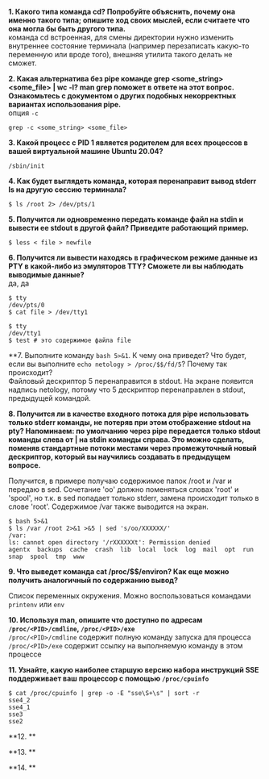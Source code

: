 **1. Какого типа команда cd? Попробуйте объяснить, почему она именно такого типа; опишите ход своих мыслей, если считаете что она могла бы быть другого типа.**  
команда cd встроенная, для смены директории нужно изменить внутреннее состояние терминала (например перезаписать какую-то переменную или вроде того), внешняя утилита такого делать не сможет.  

**2. Какая альтернатива без pipe команде grep <some_string> <some_file> | wc -l? man grep поможет в ответе на этот вопрос. Ознакомьтесь с документом о других подобных некорректных вариантах использования pipe.**  
опция ```-c```  
```
grep -c <some_string> <some_file>
```  

**3. Какой процесс с PID 1 является родителем для всех процессов в вашей виртуальной машине Ubuntu 20.04?**  
```
/sbin/init
```

**4. Как будет выглядеть команда, которая перенаправит вывод stderr ls на другую сессию терминала?**  
```
$ ls /root 2> /dev/pts/1
```  

**5. Получится ли одновременно передать команде файл на stdin и вывести ее stdout в другой файл? Приведите работающий пример.**  
```
$ less < file > newfile
```  

**6. Получится ли вывести находясь в графическом режиме данные из PTY в какой-либо из эмуляторов TTY? Сможете ли вы наблюдать выводимые данные?**  
да, да
```
$ tty
/dev/pts/0
$ cat file > /dev/tty1
```

```
$ tty
/dev/tty1
$ test # это содержимое файла file
```
**7. Выполните команду ```bash 5>&1```. К чему она приведет? Что будет, если вы выполните ```echo netology > /proc/$$/fd/5```? Почему так происходит?  
Файловый дескриптор 5 перенаправится в stdout. На экране появится надпись netology, потому что 5 дескриптор перенаправлен в stdout, предыдущей командой.

**8. Получится ли в качестве входного потока для pipe использовать только stderr команды, не потеряв при этом отображение stdout на pty? Напоминаем: по умолчанию через pipe передается только stdout команды слева от | на stdin команды справа. Это можно сделать, поменяв стандартные потоки местами через промежуточный новый дескриптор, который вы научились создавать в предыдущем вопросе.**  

Получится, в примере получаю содержимое папок /root и /var и передаю в sed. Сочетание 'oo' должно поменяться словах 'root' и 'spool', но т.к. в sed попадает только stderr, замена происходит только в слове 'root'. Содержимое /var также выводится на экран.
```
$ bash 5>&1
$ ls /var /root 2>&1 >&5 | sed 's/oo/XXXXXX/'
/var:
ls: cannot open directory '/rXXXXXXt': Permission denied
agentx  backups  cache  crash  lib  local  lock  log  mail  opt  run  snap  spool  tmp  www
```
**9. Что выведет команда cat /proc/$$/environ? Как еще можно получить аналогичный по содержанию вывод?**  

Список переменных окружения. Можно воспользоваться командами ```printenv``` или ```env```

**10. Используя man, опишите что доступно по адресам ```/proc/<PID>/cmdline```, ```/proc/<PID>/exe```**  
```/proc/<PID>/cmdline``` содержит полную команду запуска для процесса  
```/proc/<PID>/exe``` содержит ссылку на выполняемую команду в этом процессе  

**11. Узнайте, какую наиболее старшую версию набора инструкций SSE поддерживает ваш процессор с помощью ```/proc/cpuinfo```**  
```
$ cat /proc/cpuinfo | grep -o -E "sse\S+\s" | sort -r
sse4_2
sse4_1
sse3
sse2
```

**12. **  

**13. **   

**14. **  
